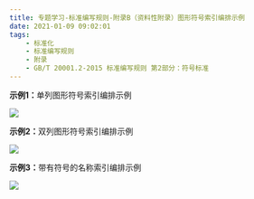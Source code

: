 ```yaml
---
title: 专题学习-标准编写规则-附录B（资料性附录）图形符号索引编排示例
date: 2021-01-09 09:02:01
tags: 
	- 标准化
	- 标准编写规则
	- 附录
	- GB/T 20001.2-2015 标准编写规则 第2部分：符号标准
---
```




<b>示例1：</b>单列图形符号索引编排示例

![](B示例1：单列图形符号索引编排示例.png)

<b>示例2：</b>双列图形符号索引编排示例

![](B示例2：双列图形符号索引编排示例.png)

<b>示例3：</b>带有符号的名称索引编排示例

![](B示例3：带有符号的名称索引编排示例.png)

